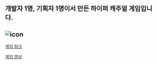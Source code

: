 ## 개발자 1명, 기획자 1명이서 만든 하이퍼 캐주얼 게임입니다.
![icon](https://github.com/user-attachments/assets/b2fe3629-b1cc-4de8-9a1a-ba9d9c2a1088)
---

[게임 링크](https://drive.google.com/file/d/1DthQK9LYtWFHox8xznirrbIiUYizQ2uG/view?usp=sharing)

[게임 영상](https://youtu.be/at70sDSiQkc) 
